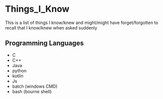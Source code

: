 # Things_I_Know
This is a list of things I know/knew and might/might have forget/forgotten to recall that I know/knew when asked suddenly

## Programming Languages
- C
- C++
- Java
- python
- kotlin
- Js
- batch (windows CMD)
- bash (bourne shell)
